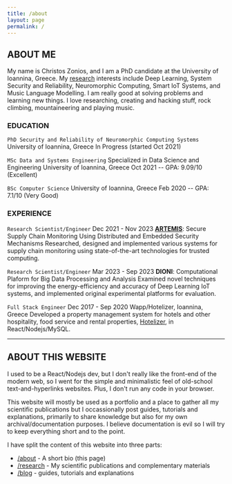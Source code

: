 ```yaml
---
title: /about
layout: page
permalink: /
---
```


## ABOUT ME

My name is Christos Zonios, and I am a PhD candidate at the University of Ioannina, Greece.
My [research](/research) interests include Deep Learning, System Security and Reliability, Neuromorphic Computing, Smart IoT Systems, and Music Language Modelling.
I am really good at solving problems and learning new things. I love researching, creating and hacking stuff, rock climbing, mountaineering and playing music.

### EDUCATION

`PhD Security and Reliability of Neuromorphic Computing Systems`
University of Ioannina, Greece
In Progress (started Oct 2021)

`MSc Data and Systems Engineering`
Specialized in Data Science and Engineering
University of Ioannina, Greece
Oct 2021 -- GPA: 9.09/10 (Excellent)

`BSc Computer Science`
University of Ioannina, Greece
Feb 2020 -- GPA: 7.1/10 (Very Good)

### EXPERIENCE

`Research Scientist/Engineer`
Dec 2021 - Nov 2023
[**ARTEMIS**](https://artemis.cs.unipi.gr/): Secure Supply Chain Monitoring Using Distributed and Embedded Security Mechanisms
Researched, designed and implemented various systems for supply chain monitoring using state-of-the-art technologies for trusted computing.

`Research Scientist/Engineer`
Mar 2023 - Sep 2023
**DIONI**: Computational Plaform for Big Data Processing and Analysis
Examined novel techniques for improving the energy-efficiency and accuracy of Deep Learning IoT systems, and implemented original experimental platforms for evaluation.

`Full Stack Engineer`
Dec 2017 - Sep 2020
Wapp/Hotelizer, Ioannina, Greece
Developed a property management system for hotels and other hospitality, food service and rental properties, [Hotelizer](https://hotelizer.net), in React/Nodejs/MySQL.

---

## ABOUT THIS WEBSITE

I used to be a React/Nodejs dev, but I don't really like the front-end of the modern web, so I went for the simple and minimalistic feel of old-school text-and-hyperlinks websites. Plus, I don't run any code in your browser.

This website will mostly be used as a portfolio and a place to gather all my scientific publications but I occassionally post guides, tutorials and explanations, primarily to share knowledge but also for my own archival/documentation purposes.
I believe documentation is evil so I will try to keep everything short and to the point.

I have split the content of this website into three parts:

* [/about](/) - A short bio (this page)
* [/research](/research) - My scientific publications and complementary materials
* [/blog](/blog) - guides, tutorials and explanations

<!--
a given wire happens to be carrying \\(\lvert 0\rangle \\).
By that we mean that it's carrying the linear combination
$$\begin{psmallmatrix} 1 \\ 0 \end{psmallmatrix}$$
-->
